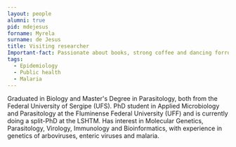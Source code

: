 ```yaml
---
layout: people
alumni: true
pid: mdejesus
forname: Myrela
surname: de Jesus
title: Visiting researcher
Important-fact: Passionate about books, strong coffee and dancing forró.
tags:
  - Epidemiology 
  - Public health 
  - Malaria
---
```


Graduated in Biology and Master's Degree in Parasitology, both from the Federal University of Sergipe (UFS). PhD student in Applied Microbiology and Parasitology at the Fluminense Federal University (UFF) and is currently doing a split-PhD at the LSHTM. Has interest in Molecular Genetics, Parasitology, Virology, Immunology and Bioinformatics, with experience in genetics of arboviruses, enteric viruses and malaria.